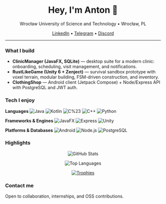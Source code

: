 <h1 align="center">Hey, I'm Anton 👋</h1>
<p align="center">
  Wrocław University of Science and Technology • Wrocław, PL
</p>

<p align="center">
  <a href="https://www.linkedin.com/in/anton-illiuk">LinkedIn</a> •
  <a href="https://t.me/YanFoxAnton">Telegram</a> •
  <a href="https://discordapp.com/users/540948593993973780">Discord</a>
</p>

---

### What I build
- **ClinicManager (JavaFX, SQLite)** — desktop suite for a modern clinic: onboarding, scheduling, visit management, and notifications.
- **RustLikeGame (Unity 6 + Zenject)** — survival sandbox prototype with voxel terrain, modular building, FSM-driven construction, and inventory.
- **ClothingShop** — Android client (Jetpack Compose) + Node/Express API with PostgreSQL and JWT auth.

### Tech I enjoy

**Languages**
![Java](https://img.shields.io/badge/Java-%23ED8B00?logo=openjdk&logoColor=white)
![Kotlin](https://img.shields.io/badge/Kotlin-7F52FF?logo=kotlin&logoColor=white)
![C%23](https://img.shields.io/badge/C%23-239120?logo=csharp&logoColor=white)
![C++](https://img.shields.io/badge/C%2B%2B-00599C?logo=cplusplus&logoColor=white)
![Python](https://img.shields.io/badge/Python-3776AB?logo=python&logoColor=white)

**Frameworks & Engines**
![JavaFX](https://img.shields.io/badge/JavaFX-3776AB?logo=java&logoColor=white)
![Express](https://img.shields.io/badge/Express-000000?logo=express&logoColor=white)
![Unity](https://img.shields.io/badge/Unity-000000?logo=unity&logoColor=white)

**Platforms & Databases**
![Android](https://img.shields.io/badge/Android-3DDC84?logo=android&logoColor=white)
![Node.js](https://img.shields.io/badge/Node.js-339933?logo=node.js&logoColor=white)
![PostgreSQL](https://img.shields.io/badge/PostgreSQL-4169E1?logo=postgresql&logoColor=white)


### Highlights
<p align="center">
  <img alt="GitHub Stats" src="https://github-readme-stats.vercel.app/api?username=YanchikFox&show_icons=true&rank_icon=github" />
</p>
<p align="center">
  <img alt="Top Languages" src="https://github-readme-stats.vercel.app/api/top-langs/?username=YanchikFox&layout=compact" />
</p>
<p align="center">
  <a href="https://github.com/ryo-ma/github-profile-trophy">
    <img alt="Trophies" src="https://github-profile-trophy.vercel.app/?username=YanchikFox&no-bg=true&no-frame=true&column=6" />
  </a>
</p>

### Contact me
Open to collaboration, internships, and OSS contributions.
